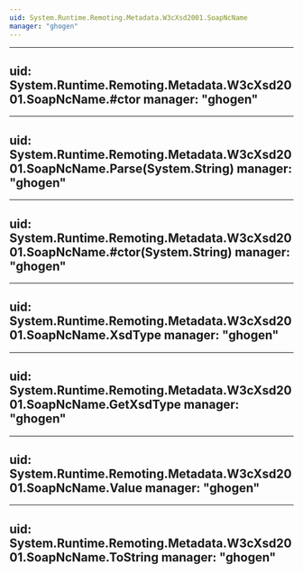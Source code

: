 ```yaml
---
uid: System.Runtime.Remoting.Metadata.W3cXsd2001.SoapNcName
manager: "ghogen"
---
```


---
uid: System.Runtime.Remoting.Metadata.W3cXsd2001.SoapNcName.#ctor
manager: "ghogen"
---

---
uid: System.Runtime.Remoting.Metadata.W3cXsd2001.SoapNcName.Parse(System.String)
manager: "ghogen"
---

---
uid: System.Runtime.Remoting.Metadata.W3cXsd2001.SoapNcName.#ctor(System.String)
manager: "ghogen"
---

---
uid: System.Runtime.Remoting.Metadata.W3cXsd2001.SoapNcName.XsdType
manager: "ghogen"
---

---
uid: System.Runtime.Remoting.Metadata.W3cXsd2001.SoapNcName.GetXsdType
manager: "ghogen"
---

---
uid: System.Runtime.Remoting.Metadata.W3cXsd2001.SoapNcName.Value
manager: "ghogen"
---

---
uid: System.Runtime.Remoting.Metadata.W3cXsd2001.SoapNcName.ToString
manager: "ghogen"
---
